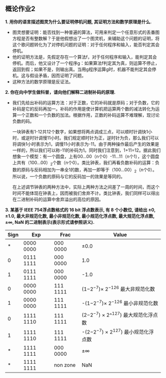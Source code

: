 ## 概论作业2
**1. 用你的语言描述图灵为什么要证明停机问题, 其证明方法和数学原理是什么.**
- 图灵想要证明：能否找到一种普遍的算法，可用来判定一个任意形式的丢番图方程是否有整数解？于是他假想出了一个图灵机，来辅助这个问题的证明，将这个歌问题转化为了对停机问题的证明：对于任何程序和输入，能否判定其会停机。
- 他的证明方法是，先假定存在一个算法f，对于任何程序和输入，能判定其会停机。而后，他又设计了一个程序g：如果算法f判定其为真，则运算不停止，返回到假；如果不是，则输出真。当用g程序运算g时，机器不能判定其会停机。这与假设矛盾，因而证明了问题。
- 这种方法的数学原理是反证法。

**2. 你在向中学生做科普，请向他们解释二进制补码的原理.**
- 我们先给出补码的运算方法：对于正数，它的补码就是原码；对于负数，它的补码是它的反码再加一。补码的作用是使计算机把运算两个数的减法转化为运算一个正数和一个负数的加法。根据作用，正数的补码运算不难理解，现讨论负数的码。

  一块钟表有1-12共12个数字，如果想将两点调成三点，可以顺时针调快1小时，或逆时针调慢11小时。我们规定顺时针为正，逆时针为负，那么我们可以将调快1小时表示为1，调慢11小时表示为-11。由于两种操作最后产生的效果是一样的，所以我们可以称-11的补码为1。同时我们注意到，1+11=12。据此我们想象一个模型：有一个圆盘，上有00…00（n个0）-11…11（n个1），这个圆盘上共有（100…00）<sub>2</sub>个数（n个0）。类比钟表，我们再看负数补码的运算：负数的原码与反码相加为一串全1的数，再加一即等于（100…00）<sub>2</sub>（n个0）。所以说，一个负数的原码与它的反码加一的效果是等同的。

  在上述调节钟表的两种方法中，实际上两种方法之间差了一周的时间，而这个时间不能体现在钟表上，因而被我们舍弃不计。类比钟表，我们同样可以得出在二进制补码的运算中舍弃溢出的高位的原因。
  
**3. 某基于 IEEE 754浮点数格式的 16 bit 浮点数表示, 有 8 个小数位, 请给出 ±0, ±1.0, 最大非规范化数, 最小非规范化数, 最小规范化浮点数, 最大规范化浮点数,
±∞, NaN 的二进制表示(表示形式请参照讲义).**

|Sign   |Exp    |Frac   |Value  |
|-------|-------|-------|-------|
|*      |0000 0000 |000 0000 |±0.0 |
|0      |0111 1111 |000 0000 |1.0 |
|1      |0111 1111 |000 0000 |-1.0 |
|0      |0000 0000 |111 1111 | (1−2<sup>−7</sup>)× 2<sup>−126</sup> 最大非规范化数 |
|1      |0000 0000 |111 1111 |-(1−2<sup>−7</sup>)× 2<sup>−126</sup>  最小非规范化数 |
|0      |1111 1110 |111 1111 | (2−2<sup>−7</sup>) × 2^<sup>127</sup>)  最大规范化浮点数|
|1      |1111 1110 |111 1111 |-(2−2<sup>−7</sup>) × 2<sup>127</sup>)  最小规范化浮点数|
|*      |1111 1111 |000 0000 |±∞ |
|*      |1111 1111 |non zone |NaN |

